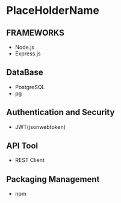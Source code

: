 # PlaceHolderName

## FRAMEWORKS
- Node.js 
- Express.js

## DataBase
- PostgreSQL
- pg

## Authentication and Security
- JWT(jsonwebtoken)

## API Tool
- REST Client 

## Packaging Management
- npm

